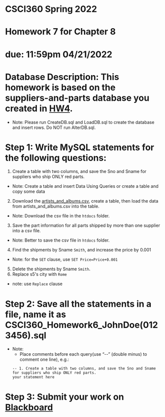 # CSCI360 Spring 2022
# Homework 7 for Chapter 8
# due: 11:59pm 04/21/2022

# Database Description: This homework is based on the suppliers-and-parts database you created in [HW4](../Homework/HW4.md).
+ Note: Please run CreateDB.sql and LoadDB.sql to create the database and insert rows. Do NOT run AlterDB.sql.




# Step 1: Write MySQL statements for the following questions:
1. Create a table with two columns, and save the Sno and Sname for suppliers who ship ONLY red parts.<br>
+ Note: Create a table and insert Data Using Queries or create a table and copy some data<br>
2. Download the [artists_and_albums.csv](https://raw.githubusercontent.com/ZhangNingSAU/Spring-2021-CSCI-360-Database-Mgmt-Systems/main/Resources/artists_and_albums.csv), create a table, then load the data from artists_and_albums.csv into the table.<br>
+ Note: Download the csv file in the `htdocs` folder.<br>
3. Save the part information for all parts shipped by more than one supplier into a csv file.<br>
+ Note: Better to save the csv file in `htdocs` folder.<br>
4. Find the shipments by Sname `Smith`, and increase the price by 0.001<br>
+ Note: for the `SET` clause, use `SET Price=Price+0.001`<br>
5. Delete the shipments by Sname `Smith`.<br>
6. Replace s5's city with `Rome`<br>
+ note: use `Replace` clause<br>

# Step 2: Save all the statements in a file, name it as CSCI360_Homework6_JohnDoe(0123456).sql
+ Note: 
  - Place comments before each query(use “--” (double minus) to comment one line), e.g.:
  ~~~~
  -- 1. Create a table with two columns, and save the Sno and Sname for suppliers who ship ONLY red parts.
  your statement here
  ~~~~

# Step 3: Submit your work on [Blackboard](https://blackboard.sau.edu/webapps/login/)
